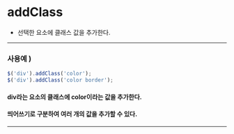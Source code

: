 # addClass

- 선택한 요소에 클래스 값을 추가한다.

---
### 사용예 )

```javascript
$('div').addClass('color');
$('div').addClass('color border');
```

#### div라는 요소의 클래스에 color이라는 값을 추가한다.<br>
#### 띄어쓰기로 구분하여 여러 개의 값을 추가할 수 있다.
---
